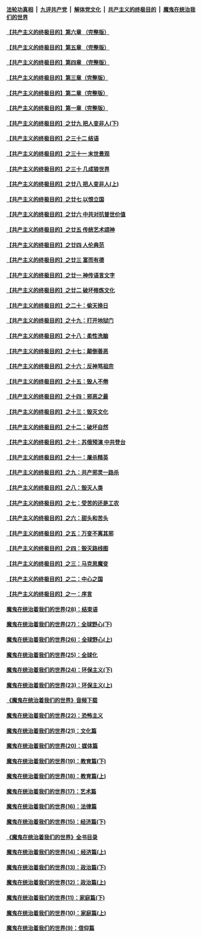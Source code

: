 ####  [法轮功真相](../../../../basic/blob/master/README.md?t=06061601) &nbsp;|&nbsp; [九评共产党](../../../../9ping.md/blob/master/README.md?t=06061601) &nbsp;|&nbsp; [解体党文化](../../../../jtdwh.md/blob/master/README.md?t=06061601)  &nbsp;|&nbsp; [共产主义的终极目的](../../../../gczydzjmd.md/blob/master/README.md?t=06061601) &nbsp;|&nbsp; [魔鬼在统治我们的世界](../../../../mgztzwmdsj.md/blob/master/README.md?t=06061601) 

#### [【共产主义的终极目的】第六章 （完整版）](../pages/nsc422/n11428913.md?t=06061601) 

#### [【共产主义的终极目的】第五章 （完整版）](../pages/nsc422/n11428912.md?t=06061601) 

#### [【共产主义的终极目的】第四章 （完整版）](../pages/nsc422/n11428907.md?t=06061601) 

#### [【共产主义的终极目的】第三章（完整版）](../pages/nsc422/n11428848.md?t=06061601) 

#### [【共产主义的终极目的】第二章（完整版）](../pages/nsc422/n11428831.md?t=06061601) 

#### [【共产主义的终极目的】第一章（完整版）](../pages/nsc422/n11417651.md?t=06061601) 

#### [【共产主义的终极目的】之廿九 把人变非人(下)](../pages/nsc422/n11344140.md?t=06061601) 

#### [【共产主义的终极目的】之三十二 结语](../pages/nsc422/n11360535.md?t=06061601) 

#### [【共产主义的终极目的】之三十一 末世景观](../pages/nsc422/n11351129.md?t=06061601) 

#### [【共产主义的终极目的】之三十 几成狼世界](../pages/nsc422/n11348280.md?t=06061601) 

#### [【共产主义的终极目的】之廿八 把人变非人(上)](../pages/nsc422/n11340492.md?t=06061601) 

#### [【共产主义的终极目的】之廿七 以恨立国](../pages/nsc422/n11336944.md?t=06061601) 

#### [【共产主义的终极目的】之廿六 中共对抗普世价值](../pages/nsc422/n11324785.md?t=06061601) 

#### [【共产主义的终极目的】之廿五 传统艺术颂神](../pages/nsc422/n11296396.md?t=06061601) 

#### [【共产主义的终极目的】之廿四 人伦典范](../pages/nsc422/n11296397.md?t=06061601) 

#### [【共产主义的终极目的】之廿三 富而有德](../pages/nsc422/n11283598.md?t=06061601) 

#### [【共产主义的终极目的】之廿一 神传语言文字](../pages/nsc422/n11263265.md?t=06061601) 

#### [【共产主义的终极目的】之廿二 破坏修炼文化](../pages/nsc422/n11245728.md?t=06061601) 

#### [【共产主义的终极目的】之二十：偷天换日](../pages/nsc422/n11238846.md?t=06061601) 

#### [【共产主义的终极目的】之十九：打开地狱门](../pages/nsc422/n11206376.md?t=06061601) 

#### [【共产主义的终极目的】之十八：柔性洗脑](../pages/nsc422/n11199994.md?t=06061601) 

#### [【共产主义的终极目的】之十七：颠倒善恶](../pages/nsc422/n11179782.md?t=06061601) 

#### [【共产主义的终极目的】之十六：反神骂祖宗](../pages/nsc422/n11166798.md?t=06061601) 

#### [【共产主义的终极目的】之十五：毁人不倦](../pages/nsc422/n11166792.md?t=06061601) 

#### [【共产主义的终极目的】之十四：邪恶之最](../pages/nsc422/n11150249.md?t=06061601) 

#### [【共产主义的终极目的】之十三：毁灭文化](../pages/nsc422/n11135227.md?t=06061601) 

#### [【共产主义的终极目的】之十二：破坏自然](../pages/nsc422/n11135214.md?t=06061601) 

#### [【共产主义的终极目的】之十：苏俄预演 中共登台](../pages/nsc422/n11118424.md?t=06061601) 

#### [【共产主义的终极目的】之十一：屠杀精英](../pages/nsc422/n11118442.md?t=06061601) 

#### [【共产主义的终极目的】之九：共产邪灵一路杀](../pages/nsc422/n11114139.md?t=06061601) 

#### [【共产主义的终极目的】之八：毁灭人类](../pages/nsc422/n11108503.md?t=06061601) 

#### [【共产主义的终极目的】之七：受苦的还是工农](../pages/nsc422/n11101809.md?t=06061601) 

#### [【共产主义的终极目的】之六：甜头和苦头](../pages/nsc422/n11096971.md?t=06061601) 

#### [【共产主义的终极目的】之五：万变不离其邪](../pages/nsc422/n11091285.md?t=06061601) 

#### [【共产主义的终极目的】之四：毁灭路线图](../pages/nsc422/n11086284.md?t=06061601) 

#### [【共产主义的终极目的】之三：马克思魔变](../pages/nsc422/n11061941.md?t=06061601) 

#### [【共产主义的终极目的】之二：中心之国](../pages/nsc422/n11047728.md?t=06061601) 

#### [【共产主义的终极目的】之一：序言](../pages/nsc422/n11086077.md?t=06061601) 

#### [魔鬼在统治着我们的世界(28)：结束语](../pages/nsc422/n10936246.md?t=06061601) 

#### [魔鬼在统治着我们的世界(27)：全球野心(下)](../pages/nsc422/n10928319.md?t=06061601) 

#### [魔鬼在统治着我们的世界(26)：全球野心(上)](../pages/nsc422/n10900318.md?t=06061601) 

#### [魔鬼在统治着我们的世界(25)：全球化](../pages/nsc422/n10788205.md?t=06061601) 

#### [魔鬼在统治着我们的世界(24)：环保主义(下)](../pages/nsc422/n10695307.md?t=06061601) 

#### [魔鬼在统治着我们的世界(23)：环保主义(上)](../pages/nsc422/n10688613.md?t=06061601) 

#### [《魔鬼在统治着我们的世界》音频下载](../pages/nsc422/n10635553.md?t=06061601) 

#### [魔鬼在统治着我们的世界(22)：恐怖主义](../pages/nsc422/n10614727.md?t=06061601) 

#### [魔鬼在统治着我们的世界(21)：文化篇](../pages/nsc422/n10597706.md?t=06061601) 

#### [魔鬼在统治着我们的世界(20)：媒体篇](../pages/nsc422/n10586579.md?t=06061601) 

#### [魔鬼在统治着我们的世界(19)：教育篇(下)](../pages/nsc422/n10564808.md?t=06061601) 

#### [魔鬼在统治着我们的世界(18)：教育篇(上)](../pages/nsc422/n10526970.md?t=06061601) 

#### [魔鬼在统治着我们的世界(17)：艺术篇](../pages/nsc422/n10499093.md?t=06061601) 

#### [魔鬼在统治着我们的世界(16)：法律篇](../pages/nsc422/n10485969.md?t=06061601) 

#### [魔鬼在统治着我们的世界(15)：经济篇(下)](../pages/nsc422/n10469975.md?t=06061601) 

#### [《魔鬼在统治着我们的世界》全书目录](../pages/nsc422/n10464261.md?t=06061601) 

#### [魔鬼在统治着我们的世界(14)：经济篇(上)](../pages/nsc422/n10457370.md?t=06061601) 

#### [魔鬼在统治着我们的世界(13)：政治篇(下)](../pages/nsc422/n10448270.md?t=06061601) 

#### [魔鬼在统治着我们的世界(12)：政治篇(上)](../pages/nsc422/n10444576.md?t=06061601) 

#### [魔鬼在统治着我们的世界(11)：家庭篇(下)](../pages/nsc422/n10440961.md?t=06061601) 

#### [魔鬼在统治着我们的世界(10)：家庭篇(上)](../pages/nsc422/n10435448.md?t=06061601) 

#### [魔鬼在统治着我们的世界(9)：信仰篇](../pages/nsc422/n10432159.md?t=06061601) 

